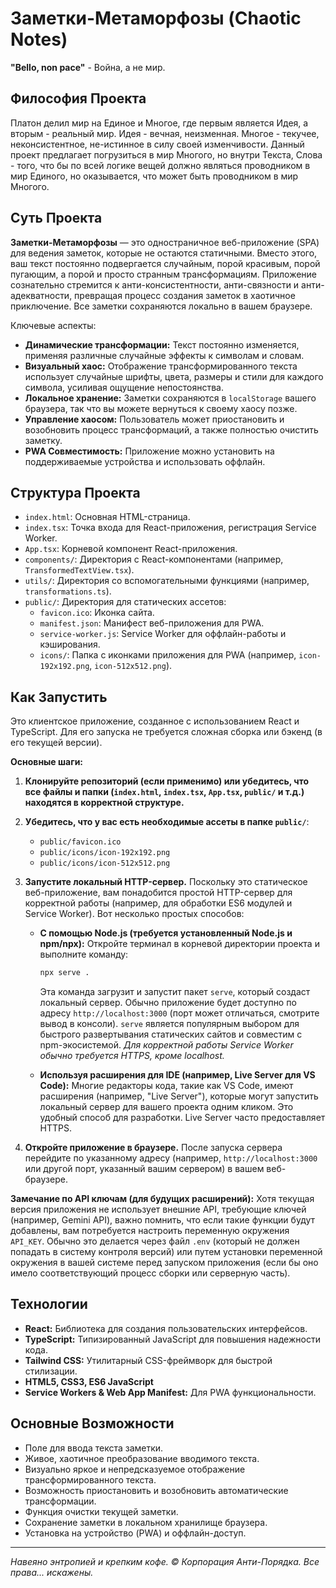 
# Заметки-Метаморфозы (Chaotic Notes)

**"Bello, non pace"** - Война, а не мир.

## Философия Проекта

Платон делил мир на Единое и Многое, где первым является Идея, а вторым - реальный мир. Идея - вечная, неизменная. Многое - текучее, неконсистентное, не-истинное в силу своей изменчивости. Данный проект предлагает погрузиться в мир Многого, но внутри Текста, Слова - того, что бы по всей логике вещей должно являться проводником в мир Единого, но оказывается, что может быть проводником в мир Многого.

## Суть Проекта

**Заметки-Метаморфозы** — это одностраничное веб-приложение (SPA) для ведения заметок, которые не остаются статичными. Вместо этого, ваш текст постоянно подвергается случайным, порой красивым, порой пугающим, а порой и просто странным трансформациям. Приложение сознательно стремится к анти-консистентности, анти-связности и анти-адекватности, превращая процесс создания заметок в хаотичное приключение. Все заметки сохраняются локально в вашем браузере.

Ключевые аспекты:
- **Динамические трансформации:** Текст постоянно изменяется, применяя различные случайные эффекты к символам и словам.
- **Визуальный хаос:** Отображение трансформированного текста использует случайные шрифты, цвета, размеры и стили для каждого символа, усиливая ощущение непостоянства.
- **Локальное хранение:** Заметки сохраняются в `localStorage` вашего браузера, так что вы можете вернуться к своему хаосу позже.
- **Управление хаосом:** Пользователь может приостановить и возобновить процесс трансформаций, а также полностью очистить заметку.
- **PWA Совместимость:** Приложение можно установить на поддерживаемые устройства и использовать оффлайн.

## Структура Проекта

-   `index.html`: Основная HTML-страница.
-   `index.tsx`: Точка входа для React-приложения, регистрация Service Worker.
-   `App.tsx`: Корневой компонент React-приложения.
-   `components/`: Директория с React-компонентами (например, `TransformedTextView.tsx`).
-   `utils/`: Директория со вспомогательными функциями (например, `transformations.ts`).
-   `public/`: Директория для статических ассетов:
    -   `favicon.ico`: Иконка сайта.
    -   `manifest.json`: Манифест веб-приложения для PWA.
    -   `service-worker.js`: Service Worker для оффлайн-работы и кэширования.
    -   `icons/`: Папка с иконками приложения для PWA (например, `icon-192x192.png`, `icon-512x512.png`).

## Как Запустить

Это клиентское приложение, созданное с использованием React и TypeScript. Для его запуска не требуется сложная сборка или бэкенд (в его текущей версии).

**Основные шаги:**

1.  **Клонируйте репозиторий (если применимо) или убедитесь, что все файлы и папки (`index.html`, `index.tsx`, `App.tsx`, `public/` и т.д.) находятся в корректной структуре.**

2.  **Убедитесь, что у вас есть необходимые ассеты в папке `public/`**:
    *   `public/favicon.ico`
    *   `public/icons/icon-192x192.png`
    *   `public/icons/icon-512x512.png`

3.  **Запустите локальный HTTP-сервер.**
    Поскольку это статическое веб-приложение, вам понадобится простой HTTP-сервер для корректной работы (например, для обработки ES6 модулей и Service Worker). Вот несколько простых способов:

    *   **С помощью Node.js (требуется установленный Node.js и npm/npx):**
        Откройте терминал в корневой директории проекта и выполните команду:
        ```bash
        npx serve .
        ```
        Эта команда загрузит и запустит пакет `serve`, который создаст локальный сервер. Обычно приложение будет доступно по адресу `http://localhost:3000` (порт может отличаться, смотрите вывод в консоли). `serve` является популярным выбором для быстрого развертывания статических сайтов и совместим с npm-экосистемой. *Для корректной работы Service Worker обычно требуется HTTPS, кроме localhost.*

    *   **Используя расширения для IDE (например, Live Server для VS Code):**
        Многие редакторы кода, такие как VS Code, имеют расширения (например, "Live Server"), которые могут запустить локальный сервер для вашего проекта одним кликом. Это удобный способ для разработки. Live Server часто предоставляет HTTPS.

4.  **Откройте приложение в браузере.**
    После запуска сервера перейдите по указанному адресу (например, `http://localhost:3000` или другой порт, указанный вашим сервером) в вашем веб-браузере.

**Замечание по API ключам (для будущих расширений):**
Хотя текущая версия приложения не использует внешние API, требующие ключей (например, Gemini API), важно помнить, что если такие функции будут добавлены, вам потребуется настроить переменную окружения `API_KEY`. Обычно это делается через файл `.env` (который не должен попадать в систему контроля версий) или путем установки переменной окружения в вашей системе перед запуском приложения (если бы оно имело соответствующий процесс сборки или серверную часть).

## Технологии

-   **React:** Библиотека для создания пользовательских интерфейсов.
-   **TypeScript:** Типизированный JavaScript для повышения надежности кода.
-   **Tailwind CSS:** Утилитарный CSS-фреймворк для быстрой стилизации.
-   **HTML5, CSS3, ES6 JavaScript**
-   **Service Workers & Web App Manifest:** Для PWA функциональности.

## Основные Возможности

-   Поле для ввода текста заметки.
-   Живое, хаотичное преобразование вводимого текста.
-   Визуально яркое и непредсказуемое отображение трансформированного текста.
-   Возможность приостановить и возобновить автоматические трансформации.
-   Функция очистки текущей заметки.
-   Сохранение заметки в локальном хранилище браузера.
-   Установка на устройство (PWA) и оффлайн-доступ.

---
*Навеяно энтропией и крепким кофе.*
*© Корпорация Анти-Порядка. Все права... искажены.*
